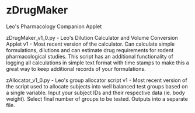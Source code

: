 # zDrugMaker
Leo's Pharmacology Companion Applet 

zDrugMaker_v1_0.py - Leo's Dilution Calculator and Volume Conversion Applet v1 - 
Most recent version of the calculator. Can calculate simple formulations, dilutions and can estimate drug requirements for rodent pharmacological studies. This script has an additional functionality of logging all calculations in simple text format with time stamps to make this a great way to keep additional records of your formulations.

zAllocator_v1_0.py - Leo's group allocator script v1 - 
Most recent version of the script used to allocate subjects into well balanced test groups based on a single variable. Input your subject IDs and their respective data (ie. body weight). Select final number of groups to be tested. Outputs into a separate file.


